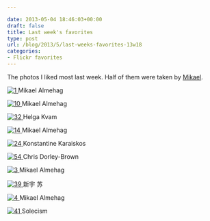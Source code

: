 ```yaml
---

date: 2013-05-04 18:46:03+00:00
draft: false
title: Last week's favorites
type: post
url: /blog/2013/5/last-weeks-favorites-13w18
categories:
- Flickr favorites
---
```


The photos I liked most last week. Half of them were taken by [Mikael](http://www.flickr.com/photos/mlag).

[![1](https://farm4.staticflickr.com/3553/3382936707_ecec1ef159.jpg)
](http://www.flickr.com/photos/22683941@N08/3382936707)
Mikael Almehag





[![10](https://farm8.staticflickr.com/7133/7022361861_761aeaa37e_b.jpg)
](http://www.flickr.com/photos/22683941@N08/7022361861)
Mikael Almehag





[![32](https://farm9.staticflickr.com/8136/8699363682_70c9309dcf_b.jpg)
](http://www.flickr.com/photos/42723019@N00/8699363682)
Helga Kvam





[![14](https://farm9.staticflickr.com/8100/8583407980_3c5d5c5581_b.jpg)
](http://www.flickr.com/photos/22683941@N08/8583407980)
Mikael Almehag





[![24](https://farm9.staticflickr.com/8405/8702179694_488aa04c9a_b.jpg)
](http://www.flickr.com/photos/42245203@N08/8702179694)
Konstantine Karaiskos





[![54](https://farm9.staticflickr.com/8052/8089550393_ef2eb93f8d_b.jpg)
](http://www.flickr.com/photos/34274565@N05/8089550393)
Chris Dorley-Brown





[![3](https://farm5.staticflickr.com/4073/4797781884_f6e07d12c0_b.jpg)
](http://www.flickr.com/photos/22683941@N08/4797781884)
Mikael Almehag





[![39](https://farm9.staticflickr.com/8415/8698320360_a46ff68fa2_b.jpg)
](http://www.flickr.com/photos/36638309@N00/8698320360)
新宇 苏





[![4](https://farm5.staticflickr.com/4073/4802066582_f049707257_b.jpg)
](http://www.flickr.com/photos/22683941@N08/4802066582)
Mikael Almehag





[![41](https://farm9.staticflickr.com/8263/8689842085_dde144eb5d_b.jpg)
](http://www.flickr.com/photos/73642979@N00/8689842085)
Solecism
